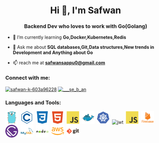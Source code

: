 <h1 align="center">Hi 👋, I'm Safwan</h1>
<h3 align="center">Backend Dev who loves to work with Go(Golang)</h3>

- 🌱 I’m currently learning **Go,Docker,Kubernetes,Redis**

- 💬 Ask me about **SQL databases,Git,Data structures,New trends in Development and Anything about Go**

- 📫  reach me at **safwansappu0@gmail.com**

<h3 align="left">Connect with me:</h3>
<p align="left">
<a href="https://linkedin.com/in/safwan-k-603a96228" target="blank"><img align="center" src="https://raw.githubusercontent.com/rahuldkjain/github-profile-readme-generator/master/src/images/icons/Social/linked-in-alt.svg" alt="safwan-k-603a96228" height="30" width="40" /></a>
<a href="https://instagram.com/___se_b_an" target="blank"><img align="center" src="https://raw.githubusercontent.com/rahuldkjain/github-profile-readme-generator/master/src/images/icons/Social/instagram.svg" alt="___se_b_an" height="30" width="40" /></a>
</p>

<h3 align="left">Languages and Tools:</h3>
<div>
  <img src="https://github.com/devicons/devicon/blob/master/icons/go/go-original.svg" title="GO" alt="Go" width="40" height="40"/>&nbsp;
  <img src="https://github.com/devicons/devicon/blob/master/icons/c/c-line.svg" title="C" alt="C" width="40" height="40"/>&nbsp;
  <img src="https://github.com/devicons/devicon/blob/master/icons/css3/css3-plain.svg" title="CSS" alt="CSS" width="40" height="40"/>&nbsp;
  <img src="https://github.com/devicons/devicon/blob/master/icons/html5/html5-plain.svg" title="HTML" alt="Html" width="40" height="40"/>&nbsp;
  <img src="https://github.com/devicons/devicon/blob/master/icons/javascript/javascript-original.svg" title="JAVAscript" alt="Javascript" width="40" height="40"/>&nbsp;
  <img src="https://github.com/devicons/devicon/blob/master/icons/docker/docker-original.svg" title="DOCker" alt="Docker" width="40" height="40"/>&nbsp;
  <img src="https://github.com/devicons/devicon/blob/master/icons/kubernetes/kubernetes-plain.svg"  title="Kuberbetes" alt="kubernetes" width="40" height="40"/>&nbsp;
  <img src="68747470733a2f2f696d672e736869656c64732e696f2f62616467652f4a57542d626c61636b3f7374796c653d666f722d7468652d6261646765266c6f676f3d4a534f4e253230776562253230746f6b656e73" title="jwt" alt="jwt" width="40" height="40"/>&nbsp;
  <img src="https://github.com/devicons/devicon/blob/master/icons/javascript/javascript-original.svg" title="JavaScript" alt="JavaScript" width="40" height="40"/>&nbsp;
  <img src="https://github.com/devicons/devicon/blob/master/icons/firebase/firebase-plain-wordmark.svg" title="Firebase" alt="Firebase" width="40" height="40"/>&nbsp;
  <img src="https://github.com/devicons/devicon/blob/master/icons/gatsby/gatsby-original.svg" title="Gatsby"  alt="Gatsby" width="40" height="40"/>&nbsp;
  <img src="https://github.com/devicons/devicon/blob/master/icons/mysql/mysql-original-wordmark.svg" title="MySQL"  alt="MySQL" width="40" height="40"/>&nbsp;
  <img src="https://github.com/devicons/devicon/blob/master/icons/nodejs/nodejs-original-wordmark.svg" title="NodeJS" alt="NodeJS" width="40" height="40"/>&nbsp;
  <img src="https://github.com/devicons/devicon/blob/master/icons/amazonwebservices/amazonwebservices-plain-wordmark.svg" title="AWS" alt="AWS" width="40" height="40"/>&nbsp;
  <img src="https://github.com/devicons/devicon/blob/master/icons/git/git-original-wordmark.svg" title="Git" **alt="Git" width="40" height="40"/>
</div>
